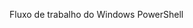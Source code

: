 <Token xmlns:xlink="http://www.w3.org/1999/xlink">Fluxo de trabalho do Windows PowerShell</Token>

<!--HONumber=Apr16_HO1-->


